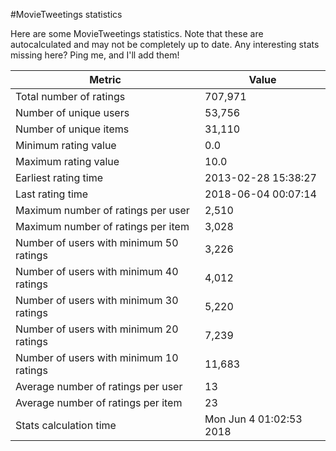 #MovieTweetings statistics

Here are some MovieTweetings statistics. Note that these are autocalculated and may not be completely up to date. Any interesting stats missing here? Ping me, and I'll add them!

Metric | Value
--- | ---
Total number of ratings                 | 707,971
Number of unique users                  | 53,756
Number of unique items                  | 31,110
Minimum rating value                    | 0.0
Maximum rating value                    | 10.0
Earliest rating time                    | 2013-02-28 15:38:27
Last rating time                        | 2018-06-04 00:07:14
Maximum number of ratings per user      | 2,510
Maximum number of ratings per item      | 3,028
Number of users with minimum 50 ratings | 3,226
Number of users with minimum 40 ratings | 4,012
Number of users with minimum 30 ratings | 5,220
Number of users with minimum 20 ratings | 7,239
Number of users with minimum 10 ratings | 11,683
Average number of ratings per user      | 13
Average number of ratings per item      | 23
Stats calculation time                  | Mon Jun  4 01:02:53 2018

